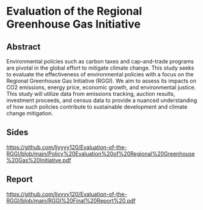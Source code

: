 # Evaluation of the Regional Greenhouse Gas Initiative
## Abstract
Environmental policies such as carbon taxes and cap-and-trade programs are pivotal in the global effort to mitigate climate change. This study seeks to evaluate the effectiveness of environmental policies with a focus on the Regional Greenhouse Gas Initiative (RGGI). We aim to assess its impacts on CO2 emissions, energy price, economic growth, and environmental justice. This study will utilize data from emissions tracking, auction results, investment proceeds, and census data to provide a nuanced understanding of how such policies contribute to sustainable development and climate change mitigation.
## Sides
https://github.com/ljyyyy120/Evaluation-of-the-RGGI/blob/main/Policy%20Evaluation%20of%20Regional%20Greenhouse%20Gas%20Initiative.pdf
## Report
https://github.com/ljyyyy120/Evaluation-of-the-RGGI/blob/main/RGGI%20Final%20Report%20.pdf
